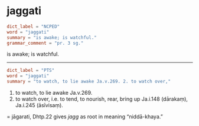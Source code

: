 # jaggati

``` toml
dict_label = "NCPED"
word = "jaggati"
summary = "is awake; is watchful."
grammar_comment = "pr. 3 sg."
```

is awake; is watchful.

--------------------

``` toml
dict_label = "PTS"
word = "jaggati"
summary = "to watch, to lie awake Ja.v.269. 2. to watch over,"
```

1. to watch, to lie awake Ja.v.269.
2. to watch over, i.e. to tend, to nourish, rear, bring up Ja.i.148 (dārakaṃ), Ja.i.245 (āsīvisaṃ).

= jāgarati, Dhtp.22 gives *jagg* as root in meaning “niddā\-khaya.”

